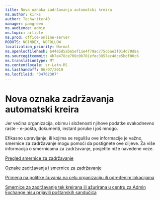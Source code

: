 ```yaml
---
title: Nova oznaka zadržavanja automatski kreira
ms.author: kirks
author: Techwriter40
manager: pamgreen
ms.audience: admin
ms.topic: article
ms.prod: office-online-server
ROBOTS: NOINDEX, NOFOLLOW
localization_priority: Normal
ms.openlocfilehash: b44e5d5aba5ef11e4f79ac775c6ae3f014d70d8a
ms.sourcegitcommit: 4b7e478ce700c0b781efec3857ac4dce5bdf00c6
ms.translationtype: MT
ms.contentlocale: sr-Latn-RS
ms.lasthandoff: 06/07/2019
ms.locfileid: "34762307"
---
```

# <a name="new-retention-labels-created-automatically"></a>Nova oznaka zadržavanja automatski kreira

Jer većina organizacija, obimu i složenosti njihove podatke svakodnevno raste - e-pošta, dokumenti, instant poruke i još mnogo.

Efikasno upravljanje, ili kojima se regulišu ove informacije je važno, smernice za zadržavanje mogu pomoći da postignete ove ciljeve. Za više informacija o smernicama za zadržavanje, posjetite niže navedene veze.

[Pregled smernice za zadržavanje](https://docs.microsoft.com/office365/securitycompliance/retention-policies)

[Oznake zadržavanja i smernice za zadržavanje](https://docs.microsoft.com/exchange/security-and-compliance/messaging-records-management/retention-tags-and-policies)

[Primena na politike čuvanja na celu organizaciju ili određenim lokacijama](https://docs.microsoft.com/office365/securitycompliance/retention-policies#applying-a-retention-policy-to-an-entire-organization-or-specific-locations)

[Smernice za zadržavanje tek kreirana ili ažurirana u centru za Admin Exchange nisu prijavili poštanskih sandučića](https://docs.microsoft.com/alchemyinsights/retention-policies-in-exchange-admin-center-not-working)

